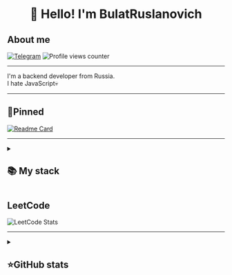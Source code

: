 <h1 align="center">👋 Hello! I'm BulatRuslanovich </h1>

## About me
[![Telegram](https://img.shields.io/badge/-Telegram-2CA5E0?style=flat&logo=telegram&logoColor=white)](https://t.me/BulatRuslanovich)
![Profile views counter](https://komarev.com/ghpvc/?username=BulatRuslanovich-git&style=flat-square)

---

I'm a backend developer from Russia.  
I hate JavaScript💀  

---

## 📌Pinned
[![Readme Card](https://github-readme-stats.vercel.app/api/pin/?username=BulatRuslanovich&repo=SmartCalc&theme=dracula&bg_color=00000000&)](https://github.com/BulatRuslanovich/SmartCalc)


---


<details align="left">
  <summary><h2><b>📚 My stack</b></h2></summary>
  <p>
    <h3>Langs</h3>
    <img src="https://skillicons.dev/icons?i=java,cpp,postgres,mysql,dotnet,cs,py,html,css&perline=7" />
    <h3>Frameworks / Tools</h3>
    <img src="https://skillicons.dev/icons?i=spring,maven,qt,linux,docker,git&perline=7" />
    <h3>Software</h3>
    <img src="https://skillicons.dev/icons?i=idea,vscode,neovim,clion,ultimate&perline=7" />
    <br>
  </p>
</details>

## LeetCode
![LeetCode Stats](https://leetcode.card.workers.dev/bulatruslanovich?theme=dark&font=baloo&extension=null)


---

<details align="left">
  <summary><h2><b>⭐GitHub stats</b></h2></summary>
  <p>
   <img src="https://github-readme-stats.vercel.app/api/top-langs/?username=BulatRuslanovich&theme=dracula&layout=compact&hide_border=true&bg_color=00000000" />
   <br>
   <img src="https://github-readme-stats.vercel.app/api?username=BulatRuslanovich&count_private=true&show_icons=true&theme=dracula&hide_border=true&bg_color=00000000" />
  </p>
</details>


